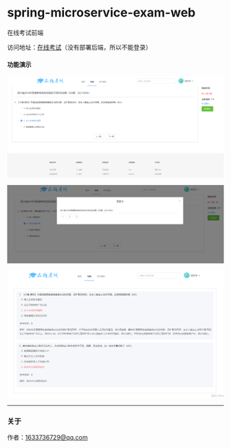 # spring-microservice-exam-web

在线考试前端

访问地址：[在线考试](http://182.254.233.125)（没有部署后端，所以不能登录）

#### 功能演示

![image](doc/images/image_web_exam.png)

![image](doc/images/image_web_exam_card.png)

![image](doc/images/image_web_incorrect_answer.png)

***

### 关于

作者：1633736729@qq.com

